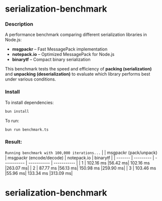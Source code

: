 # serialization-benchmark

### Description

A performance benchmark comparing different serialization libraries in Node.js:

- **msgpackr** – Fast MessagePack implementation
- **notepack.io** – Optimized MessagePack for Node.js
- **binarytf** – Compact binary serialization

This benchmark tests the speed and efficiency of **packing (serialization)** and **unpacking (deserialization)** to evaluate which library performs best under various conditions.

### Install

To install dependencies:

```bash
bun install
```

To run:

```bash
bun run benchmark.ts
```

### Result:

`Running benchmark with 100,000 iterations...`
| | msgpackr (pack/unpack) | msgpackr (encode/decode) | notepack.io | binarytf |
| ------- | --------- | ----------- | ----------- | ----------- |
| 1 | 102.16 ms |56.42 ms| 102.16 ms |263.07 ms|
| 2 | 87.77 ms |56.13 ms| 150.98 ms |259.90 ms|
| 3 | 103.46 ms |55.96 ms| 133.34 ms |313.09 ms|

# serialization-benchmark
